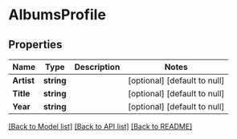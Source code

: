 # AlbumsProfile

## Properties
Name | Type | Description | Notes
------------ | ------------- | ------------- | -------------
**Artist** | **string** |  | [optional] [default to null]
**Title** | **string** |  | [optional] [default to null]
**Year** | **string** |  | [optional] [default to null]

[[Back to Model list]](../README.md#documentation-for-models) [[Back to API list]](../README.md#documentation-for-api-endpoints) [[Back to README]](../README.md)

